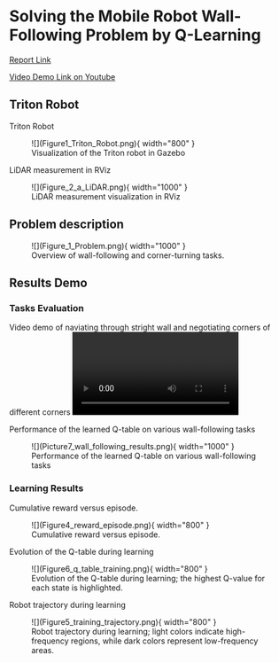 # Solving the Mobile Robot Wall-Following Problem by Q-Learning
[Report Link](Project_Report_XinleiZhang.pdf)

[Video Demo Link on Youtube](https://www.youtube.com/watch?v=ZRmKbzKZuLU)
## Triton Robot
Triton Robot
<figure markdown>
  ![](Figure1_Triton_Robot.png){ width="800" }
  <figcaption>Visualization of the Triton robot in Gazebo</figcaption>
</figure>  

LiDAR measurement in RViz
<figure markdown>
  ![](Figure_2_a_LiDAR.png){ width="1000" }
  <figcaption>LiDAR measurement visualization in RViz</figcaption>
</figure>  

## Problem description
<figure markdown>
  ![](Figure_1_Problem.png){ width="1000" }
  <figcaption>Overview of wall-following and corner-turning tasks.</figcaption>
</figure>  

## Results Demo

### Tasks Evaluation

Video demo of naviating through stright wall and negotiating corners of different corners
<video controls>
<source src="../wall_following_video_demo.mp4" type="video/mp4">
</video>

Performance of the learned Q-table on various wall-following tasks
<figure markdown>
  ![](Picture7_wall_following_results.png){ width="1000" }
  <figcaption>Performance of the learned Q-table on various wall-following tasks</figcaption>
</figure>  

### Learning Results

Cumulative reward versus episode.
<figure markdown>
  ![](Figure4_reward_episode.png){ width="800" }
  <figcaption>Cumulative reward versus episode.</figcaption>
</figure>  

Evolution of the Q-table during learning
<figure markdown>
  ![](Figure6_q_table_training.png){ width="800" }
  <figcaption>Evolution of the Q-table during learning; the highest Q-value for each state is highlighted.</figcaption>
</figure>  

Robot trajectory during learning
<figure markdown>
  ![](Figure5_training_trajectory.png){ width="800" }
  <figcaption>Robot trajectory during learning; light colors indicate high-frequency regions, while dark colors represent low-frequency areas.</figcaption>
</figure>  
